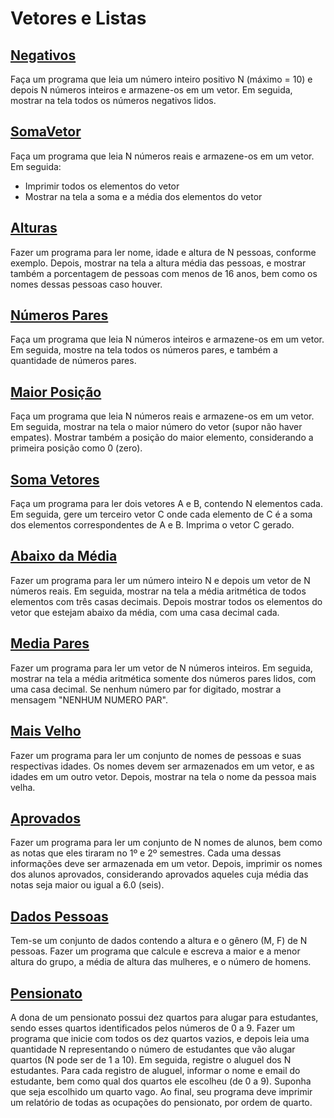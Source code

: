 # Vetores e Listas

## [Negativos](Negativos.java)

Faça um programa que leia um número inteiro positivo N (máximo = 10) e depois N números inteiros e armazene-os em um vetor. Em seguida, mostrar na tela todos os números negativos lidos.

## [SomaVetor](SomaVetor.java)

Faça um programa que leia N números reais e armazene-os em um vetor. Em seguida:

- Imprimir todos os elementos do vetor
- Mostrar na tela a soma e a média dos elementos do vetor

## [Alturas](Alturas.java)

Fazer um programa para ler nome, idade e altura de N pessoas, conforme exemplo. Depois, mostrar na tela a altura média das pessoas, e mostrar também a porcentagem de pessoas com menos de 16 anos, bem como os nomes dessas pessoas caso houver.

## [Números Pares](numerosPares.java)

Faça um programa que leia N números inteiros e armazene-os em um vetor. Em seguida, mostre na tela todos os números pares, e também a quantidade de números pares. 

## [Maior Posição](maiorPosicao.java)

Faça um programa que leia N números reais e armazene-os em um vetor. Em seguida, mostrar na tela o maior número do vetor (supor não haver empates). Mostrar também a posição do maior elemento, considerando a primeira posição como 0 (zero). 

## [Soma Vetores](SomaVetor.java)

Faça um programa para ler dois vetores A e B, contendo N elementos cada. Em seguida, gere um terceiro vetor C onde cada elemento de C é a soma dos elementos correspondentes de A e B. Imprima  o vetor C gerado. 

## [Abaixo da Média](abaixoDaMedia.java)

Fazer um programa para ler um número inteiro N e depois um vetor de N números reais. Em seguida, mostrar na tela a média aritmética de todos elementos com três casas decimais. Depois mostrar todos os elementos do vetor que estejam abaixo da média, com uma casa decimal cada. 

## [Media Pares](mediaPares.java)

Fazer um programa para ler um vetor de N números inteiros. Em seguida, mostrar na tela a média aritmética somente dos números pares lidos, com uma casa decimal. Se nenhum número par for digitado, mostrar a mensagem "NENHUM NUMERO PAR".

## [Mais Velho](maisVelho.java)

Fazer um programa para ler um conjunto de nomes de pessoas e suas respectivas idades. Os nomes devem ser armazenados em um vetor, e as idades em um outro vetor. Depois, mostrar na tela o nome da pessoa mais velha.

## [Aprovados](Aprovados.java)

Fazer um programa para ler um conjunto de N nomes de alunos, bem como as notas que eles tiraram no 1º e 2º semestres. Cada uma dessas informações deve ser armazenada em um vetor. Depois, imprimir os nomes dos alunos aprovados, considerando aprovados aqueles cuja média das notas seja maior ou igual a 6.0 (seis).

## [Dados Pessoas](dadosPessoas.java)

Tem-se um conjunto de dados contendo a altura e o gênero (M, F) de N pessoas.
Fazer um programa que calcule e escreva a maior e a menor altura do grupo, a média de altura das mulheres, e o número de homens.

## [Pensionato](Pensionato.java)

A dona de um pensionato possui dez quartos para alugar para estudantes, sendo esses quartos identificados pelos números de 0 a 9.
Fazer um programa que inicie com todos os dez quartos vazios, e depois leia uma quantidade N representando o número de estudantes que vão alugar quartos (N pode ser de 1 a 10).
Em seguida, registre o aluguel dos N estudantes. Para cada registro de aluguel, informar o nome e email do estudante, bem como qual dos quartos ele escolheu (de 0 a 9).
Suponha que seja escolhido um quarto vago. Ao final, seu programa deve imprimir um relatório de todas as ocupações do pensionato, por ordem de quarto.


